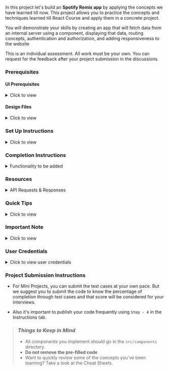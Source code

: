 In this project let's build an **Spotify Remix app** by applying the concepts we have learned till now. This project allows you to practice the concepts and techniques learned till React Course and apply them in a concrete project.

You will demonstrate your skills by creating an app that will fetch data from an internal server using a component, displaying that data, routing concepts, authentication and authorization, and adding responsiveness to the website

This is an individual assessment. All work must be your own. You can request for the feedback after your project submission in the discussions.

### Prerequisites

#### UI Prerequisites

<details>
<summary>Click to view</summary>

- What is Figma?
  - Figma is a vector graphics editor and prototyping tool which is primarily web-based. You can check more info on the <a href="https://www.figma.com/" target="_blank">website</a>
- Create a Free account in Figma.
  - Kindly follow the instructions as shown in <a href="https://www.youtube.com/watch?v=hrHL2VLMl7g&t=37s" target="_blank">this</a> video to create a free Figma account. Watch the video upto **00:50**
- How to Check CSS in Figma?
  - Kindly follow the instructions as shown in <a href="https://www.youtube.com/watch?v=B242nuM3y2s" target="_blank">this</a> video to check CSS in a Figma screen. Watch the video upto **02:45**.
- Export Images in Figma screen

  - Kindly follow the instructions as shown in <a href="https://www.youtube.com/watch?v=NpzL1MONwaw" target="_blank">this</a> video to export images from a Figma screen.
  - Click on the Export button to get Export options as shown in the below image.

  <div style="text-align:center;margin:10px 0px 0px 45px;width:200px;">
    <img src="https://assets.ccbp.in/frontend/react-js/figma-export-option.png" />
  </div>

- Upload your exported images from Figma to Cloudinary and get image URLs from Cloudinary. Refer <a href="https://learning.ccbp.in/projects/course?c_id=fe4c935d-3ad5-4bb8-a1a5-9b045ae70010&s_id=2f72d6fe-09a7-4c0a-b0db-196740c853a0&t_id=6535e48d-fb4e-45c4-9654-3da423c79e26" target="_blank">this</a> session for better understanding.

</details>

#### Design Files

<details>
<summary>Click to view</summary>

- You can check the **Design Files** for different devices <a href="https://www.figma.com/file/tkinbKNLulcZ6UasfIQZOS/Spotify_Remix?type=design&node-id=0-1&mode=design" target="_blank">here</a>.

</details>

### Set Up Instructions

<details>
<summary>Click to view</summary>

- Download dependencies by running `npm install`
- Start up the app using `npm start`
</details>

### Completion Instructions

<details>
<summary>Functionality to be added</summary>
<br/>
The app must have the following functionalities

- **Login Route**

  - When an invalid credentials are provided and the **Login** button is clicked, then the respective error message received from the response should be displayed
  - When a valid credentials are provided and the **Login** button is clicked, then the page should be navigated to the Home Route
  - When an _unauthenticated_ user tries to access the Home Route, Playlists, Categories and Albums Route, then the page should be navigated to Login Route
  - When an _authenticated_ user tries to access the Home Route, Playlists, Categories and Albums Route, then the page should be navigated to the respective route
  - When an _authenticated_ user tries to access the Login Route, then the page should be navigated to the Home Route

- **Home Route**

  - When an authenticated user opens the Home Route,

    - An HTTP GET requests should be made to **featuredPlaylistsApiUrl** ( Editor's Pick ), **categoriesApiUrl** ( Genres & Moods ), and **newReleasesApiUrl** ( New Releases )

      - Respective **_loader_** should be displayed while fetching the data
      - After the data is fetched successfully,
        - Users should be able to see a list of Featured Playlists (Ex: Editor Picks).
        - Users should be able to see the list of Categories (Ex: Genres and Moods).
        - Users should be able to see the list of New Releases.
        - Sidebar should contain the **Spotify Remix** with logo, and Logout button
        - Users should be able to navigate to the Home route when clicking on the **Spotify Remix** logo.

- **Specific Playlist Details Route**

  - When a user clicks on any playlist in the list of featured playlists then the user should be able to see the list of songs in that playlist.
  - Users should be able the see the following details(Song Name, Artist Name, Duration of the song)
  - Users should be able to play the song.

- **Specific Category Playlists Details Route**

  - When a user clicks on any category in the list of categories then the user should be able to see the list of playlists in that category.
  - Users should be able to see the image and name of the category along with their total tracks.
  - When a user clicks on any playlist in the list of playlists in that category then the user should be able to see the list of songs in that playlist.
  - Users should be able the see the following details(Song Name, Artist Name, Duration of the song)
  - Users should be able to play the song.

- **Specific Album Details Route**

  - When a user clicks on any Album in the list of New Releases then the user should be able to see that Album.
  - Users should be able to see the image and name of the Album.
  - Users should be able to see the song in that Album
  - Users should be able to play the song.

- **Not Found Route**

  - When a random path is provided as the URL, then the page should navigate to the Not Found Route

- Users should be able to view the website responsively in mobile view, tablet view as well

</details>

### Resources

<details>
<summary>API Requests & Responses</summary>

<br/>

**loginApiUrl**

#### API: `https://apis.ccbp.in/login`

#### Method: `POST`

#### Request:

```json
{
  "username": "rahul",
  "password": "rahul@2021"
}
```

#### Description:

Returns a response based on the credentials provided

#### Sample Success Response

```json
{
  "jwt_token": "eyJhbGciOiJIUzI1NiIsInR5cCI6IkpXVCJ9.eyJ1c2VybmFtZSI6InJhaHVsIiwicm9sZSI6IlBSSU1FX1VTRVIiLCJpYXQiOjE2MTk2Mjg2MTN9. nZDlFsnSWArLKKeF0QbmdVfLgzUbx1BGJsqa2kc_21Y"
}
```

#### Sample Failure Response

```json
{
  "status_code": 404,
  "error_msg": "Username is not found"
}
```

**featuredPlayLists**

#### API: `https://apis2.ccbp.in/spotify-clone/featured-playlists`

#### Method: `GET`

#### Description:

Returns a response containing the list of featured playlists

#### Sample Response

    ```json
    {
        "message" : "Popular Playlists",
        "playlists" : {
            "href" : "https://api.spotify.com/v1/browse/featured-playlists?country=IN&timestamp=2021-07-03T11%3A00%3A00&offset=0&limit=20",
            "items" : [
                {
                    "collaborative" : false,
                    "description" : "Hottest Bollywood R&B tunes!",
                    "external_urls" : {
                        "spotify" : "https://open.spotify.com/playlist/37i9dQZF1DXdSavJjIP6Fb"
                    },
                    "href" : "https://api.spotify.com/v1/playlists/37i9dQZF1DXdSavJjIP6Fb",
                    "id" : "37i9dQZF1DXdSavJjIP6Fb",
                    "images" : [ {
                        "height" : null,
                        "url" : "https://i.scdn.co/image/ab67706f000000036caf8c414e0b49f1b5be3e91",
                        "width" : null
                    } ],
                    "name" : "Bollywood R&B",
                    "owner" : {
                        "display_name" : "Spotify",
                        "external_urls" : {
                        "spotify" : "https://open.spotify.com/user/spotify"
                        },
                        "href" : "https://api.spotify.com/v1/users/spotify",
                        "id" : "spotify",
                        "type" : "user",
                        "uri" : "spotify:user:spotify"
                    },
                    "primary_color" : null,
                    "public" : null,
                    "snapshot_id" : "MTYyMzgyNjY1NCwwMDAwMDAxMDAwMDAwMTdhMTM5YzY0NzAwMDAwMDE3MTM0MmFmMTgz",
                    "tracks" : {
                        "href" : "https://api.spotify.com/v1/playlists/37i9dQZF1DXdSavJjIP6Fb/tracks",
                        "total" : 30
                    },
                    "type" : "playlist",
                    "uri" : "spotify:playlist:37i9dQZF1DXdSavJjIP6Fb"
                },
                ....
            ],
            "limit" : 20,
            "next" : null,
            "offset" : 0,
            "previous" : null,
            "total" : 15
        }
    }
    ```

**categoriesApiUrl**

#### API: `https://apis2.ccbp.in/spotify-clone/categories`

#### Method: `GET`

#### Description:

Returns a response containing the list of categories

#### Sample Response

```json
{
    "categories" : {
        "href" : "https://api.spotify.com/v1/browse/categories?offset=0&limit=20",
        "items" : [
            {
                "href" : "https://api.spotify.com/v1/browse/categories/toplists",
                "icons" : [ {
                    "height" : 275,
                    "url" : "https://t.scdn.co/media/derived/toplists_11160599e6a04ac5d6f2757f5511778f_0_0_275_275.jpg",
                    "width" : 275
                } ],
                "id" : "toplists",
                "name" : "Top Lists"
            },
            ....
        ],
        "limit" : 20,
        "next" : "https://api.spotify.com/v1/browse/categories?offset=20&limit=20",
        "offset" : 0,
        "previous" : null,
        "total" : 58
    }
}
```

**newReleasesApiUrl**

#### API: `https://apis2.ccbp.in/spotify-clone/new-releases`

#### Method: `GET`

#### Description:

Returns a response containing the list of new releases

#### Sample Response

```json
    {
        "albums" : {
            "href" : "https://api.spotify.com/v1/browse/new-releases?country=IN&offset=0&limit=20",
            "items" : [
                {
                    "album_type" : "single",
                    "artists" : [ {
                        "external_urls" : {
                        "spotify" : "https://open.spotify.com/artist/7gXy60xRcwYujBFoYHnR2O"
                        },
                        "href" : "https://api.spotify.com/v1/artists/7gXy60xRcwYujBFoYHnR2O",
                        "id" : "7gXy60xRcwYujBFoYHnR2O",
                        "name" : "Big Red Machine",
                        "type" : "artist",
                        "uri" : "spotify:artist:7gXy60xRcwYujBFoYHnR2O"
                    }, {
                        "external_urls" : {
                        "spotify" : "https://open.spotify.com/artist/06HL4z0CvFAxyc27GXpf02"
                        },
                        "href" : "https://api.spotify.com/v1/artists/06HL4z0CvFAxyc27GXpf02",
                        "id" : "06HL4z0CvFAxyc27GXpf02",
                        "name" : "Taylor Swift",
                        "type" : "artist",
                        "uri" : "spotify:artist:06HL4z0CvFAxyc27GXpf02"
                    } ],
                    "available_markets" : [ "AD", "AE", "AG", "AL", "AM", "AO", "AR", "AT", "AU", "AZ", "BA", "BB", "BD", "BE", "BF", "BG", "BH", "BI", "BJ", "BN", "BO", "BR", "BS", "BT", "BW", "BY", "BZ", "CA", "CH", "CI", "CL", "CM", "CO", "CR", "CV", "CW", "CY", "CZ", "DE", "DJ", "DK", "DM", "DO", "DZ", "EC", "EE", "EG", "ES", "FI", "FJ", "FM", "FR", "GA", "GB", "GD", "GE", "GH", "GM", "GN", "GQ", "GR", "GT", "GW", "GY", "HK", "HN", "HR", "HT", "HU", "ID", "IE", "IL", "IN", "IS", "IT", "JM", "JO", "JP", "KE", "KG", "KH", "KI", "KM", "KN", "KR", "KW", "KZ", "LA", "LB", "LC", "LI", "LK", "LR", "LS", "LT", "LU", "LV", "MA", "MC", "MD", "ME", "MG", "MH", "MK", "ML", "MN", "MO", "MR", "MT", "MU", "MV", "MW", "MX", "MY", "MZ", "NA", "NE", "NG", "NI", "NL", "NO", "NP", "NR", "NZ", "OM", "PA", "PE", "PG", "PH", "PK", "PL", "PS", "PT", "PW", "PY", "QA", "RO", "RS", "RU", "RW", "SA", "SB", "SC", "SE", "SG", "SI", "SK", "SL", "SM", "SN", "SR", "ST", "SV", "SZ", "TD", "TG", "TH", "TL", "TN", "TO", "TR", "TT", "TV", "TW", "TZ", "UA", "UG", "US", "UY", "UZ", "VC", "VN", "VU", "WS", "XK", "ZA", "ZM", "ZW" ],
                    "external_urls" : {
                        "spotify" : "https://open.spotify.com/album/4kD0pFwhEjEiF9pwUwkpNo"
                    },
                    "href" : "https://api.spotify.com/v1/albums/4kD0pFwhEjEiF9pwUwkpNo",
                    "id" : "4kD0pFwhEjEiF9pwUwkpNo",
                    "images" : [ {
                        "height" : 640,
                        "url" : "https://i.scdn.co/image/ab67616d0000b273b8abc4de41be8b3158a4ef40",
                        "width" : 640
                    }, {
                        "height" : 300,
                        "url" : "https://i.scdn.co/image/ab67616d00001e02b8abc4de41be8b3158a4ef40",
                        "width" : 300
                    }, {
                        "height" : 64,
                        "url" : "https://i.scdn.co/image/ab67616d00004851b8abc4de41be8b3158a4ef40",
                        "width" : 64
                    } ],
                    "name" : "Renegade (feat. Taylor Swift)",
                    "release_date" : "2021-07-02",
                    "release_date_precision" : "day",
                    "total_tracks" : 3,
                    "type" : "album",
                    "uri" : "spotify:album:4kD0pFwhEjEiF9pwUwkpNo"
                },
                ....
            ],
            "limit" : 20,
            "next" : "https://api.spotify.com/v1/browse/new-releases?country=IN&offset=20&limit=20",
            "offset" : 0,
            "previous" : null,
            "total" : 100
    }
```

**specificPlaylistDetailsApiUrl**

#### API: `https://apis2.ccbp.in/spotify-clone/playlists-details/{playlistId}`

#### Example: `https://apis2.ccbp.in/spotify-clone/playlists-details/37i9dQZF1DX7cLxqtNO3zl`

#### Method: `GET`

#### Description:

Returns a response containing the specific playlist details

#### Sample Response

    ```json
    {
        "collaborative" : false,
        "description": "From India to MENA, these hits will make you dance.",
        "external_urls" : {
            "spotify" : "https://open.spotify.com/playlist/37i9dQZF1DX7cLxqtNO3zl"
        },
        "followers" : {
            "href" : null,
            "total" : 47628
        },
        "href" : "https://api.spotify.com/v1/playlists/37i9dQZF1DX7cLxqtNO3zl",
        "id" : "37i9dQZF1DX7cLxqtNO3zl",
        "images" : [ {
            "height" : null,
            "url" : "https://i.scdn.co/image/ab67706f0000000384696e0bd9318a598cc9373d",
            "width" : null
        } ],
        "name" : "Bollywood Araby",
        "owner" : {
            "display_name" : "Spotify",
            "external_urls" : {
            "spotify" : "https://open.spotify.com/user/spotify"
            },
            "href" : "https://api.spotify.com/v1/users/spotify",
            "id" : "spotify",
            "type" : "user",
            "uri" : "spotify:user:spotify"
        },
        "primary_color" : "#ffffff",
        "public" : false,
        "snapshot_id" : "MTYyNTI5NDQ3MiwwMDAwMDAwMGJiYzUwMjlhMGNjZWVlYTgxYTUyY2I0MTc1MjBjMmUy",
        "tracks" : {
            "href" : "https://api.spotify.com/v1/playlists/37i9dQZF1DX7cLxqtNO3zl/tracks?offset=0&limit=100",
            "items" : [
                {
                    "added_at" : "2021-06-03T19:23:39Z",
                    "added_by" : {
                        "external_urls" : {
                        "spotify" : "https://open.spotify.com/user/"
                        },
                        "href" : "https://api.spotify.com/v1/users/",
                        "id" : "",
                        "type" : "user",
                        "uri" : "spotify:user:"
                    },
                    "is_local" : false,
                    "primary_color" : null,
                    "track" : {
                        "album" : {
                        "album_type" : "single",
                        "artists" : [ {
                            "external_urls" : {
                            "spotify" : "https://open.spotify.com/artist/0LyfQWJT6nXafLPZqxe9Of"
                            },
                            "href" : "https://api.spotify.com/v1/artists/0LyfQWJT6nXafLPZqxe9Of",
                            "id" : "0LyfQWJT6nXafLPZqxe9Of",
                            "name" : "Various Artists",
                            "type" : "artist",
                            "uri" : "spotify:artist:0LyfQWJT6nXafLPZqxe9Of"
                        } ],
                        "available_markets" : [ "AD", "AE", "AG", "AL", "AM", "AO", "AR", "AT", "AU", "AZ", "BA", "BB", "BD", "BE", "BF", "BG", "BH", "BI", "BJ", "BN", "BO", "BR", "BS", "BT", "BW", "BY", "BZ", "CA", "CH", "CI", "CL", "CM", "CO", "CR", "CV", "CW", "CY", "CZ", "DE", "DJ", "DK", "DM", "DO", "DZ", "EC", "EE", "EG", "ES", "FI", "FJ", "FM", "FR", "GA", "GB", "GD", "GE", "GH", "GM", "GN", "GQ", "GR", "GT", "GW", "GY", "HK", "HN", "HR", "HT", "HU", "ID", "IE", "IL", "IN", "IS", "IT", "JM", "JO", "JP", "KE", "KG", "KH", "KI", "KM", "KN", "KR", "KW", "KZ", "LA", "LB", "LC", "LI", "LK", "LR", "LS", "LT", "LU", "LV", "MA", "MC", "MD", "ME", "MG", "MH", "MK", "ML", "MN", "MO", "MR", "MT", "MU", "MV", "MW", "MX", "MY", "MZ", "NA", "NE", "NG", "NI", "NL", "NO", "NP", "NR", "NZ", "OM", "PA", "PE", "PG", "PH", "PK", "PL", "PS", "PT", "PW", "PY", "QA", "RO", "RS", "RU", "RW", "SA", "SB", "SC", "SE", "SG", "SI", "SK", "SL", "SM", "SN", "SR", "ST", "SV", "SZ", "TD", "TG", "TH", "TL", "TN", "TO", "TR", "TT", "TV", "TW", "TZ", "UA", "UG", "US", "UY", "UZ", "VC", "VN", "VU", "WS", "XK", "ZA", "ZM", "ZW" ],
                        "external_urls" : {
                            "spotify" : "https://open.spotify.com/album/7IfUPFe5MSwcAp2Vw8ohF5"
                        },
                        "href" : "https://api.spotify.com/v1/albums/7IfUPFe5MSwcAp2Vw8ohF5",
                        "id" : "7IfUPFe5MSwcAp2Vw8ohF5",
                        "images" : [ {
                            "height" : 640,
                            "url" : "https://i.scdn.co/image/ab67616d0000b273bd04f8c4ddaa8586e3f1505d",
                            "width" : 640
                        }, {
                            "height" : 300,
                            "url" : "https://i.scdn.co/image/ab67616d00001e02bd04f8c4ddaa8586e3f1505d",
                            "width" : 300
                        }, {
                            "height" : 64,
                            "url" : "https://i.scdn.co/image/ab67616d00004851bd04f8c4ddaa8586e3f1505d",
                            "width" : 64
                        } ],
                        "name" : "BurjKhalifa (From \"Laxmii\")",
                        "release_date" : "2020-10-18",
                        "release_date_precision" : "day",
                        "total_tracks" : 1,
                        "type" : "album",
                        "uri" : "spotify:album:7IfUPFe5MSwcAp2Vw8ohF5"
                        },
                        "artists" : [ {
                        "external_urls" : {
                            "spotify" : "https://open.spotify.com/artist/5EXIQQjCaCnRPJ68SxYURB"
                        },
                        "href" : "https://api.spotify.com/v1/artists/5EXIQQjCaCnRPJ68SxYURB",
                        "id" : "5EXIQQjCaCnRPJ68SxYURB",
                        "name" : "Shashi",
                        "type" : "artist",
                        "uri" : "spotify:artist:5EXIQQjCaCnRPJ68SxYURB"
                        }, {
                        "external_urls" : {
                            "spotify" : "https://open.spotify.com/artist/6xElGyunMSlnuJ2vabDUWA"
                        },
                        "href" : "https://api.spotify.com/v1/artists/6xElGyunMSlnuJ2vabDUWA",
                        "id" : "6xElGyunMSlnuJ2vabDUWA",
                        "name" : "DJ Khushi",
                        "type" : "artist",
                        "uri" : "spotify:artist:6xElGyunMSlnuJ2vabDUWA"
                        }, {
                        "external_urls" : {
                            "spotify" : "https://open.spotify.com/artist/3tPQOjkxO3mrYrrgkTeXgH"
                        },
                        "href" : "https://api.spotify.com/v1/artists/3tPQOjkxO3mrYrrgkTeXgH",
                        "id" : "3tPQOjkxO3mrYrrgkTeXgH",
                        "name" : "Nikhita Gandhi",
                        "type" : "artist",
                        "uri" : "spotify:artist:3tPQOjkxO3mrYrrgkTeXgH"
                        }, {
                        "external_urls" : {
                            "spotify" : "https://open.spotify.com/artist/4x4Q6d60hC0ZuLloMeCLoS"
                        },
                        "href" : "https://api.spotify.com/v1/artists/4x4Q6d60hC0ZuLloMeCLoS",
                        "id" : "4x4Q6d60hC0ZuLloMeCLoS",
                        "name" : "Madhubanti",
                        "type" : "artist",
                        "uri" : "spotify:artist:4x4Q6d60hC0ZuLloMeCLoS"
                        } ],
                        "available_markets" : [ "AD", "AE", "AG", "AL", "AM", "AO", "AR", "AT", "AU", "AZ", "BA", "BB", "BD", "BE", "BF", "BG", "BH", "BI", "BJ", "BN", "BO", "BR", "BS", "BT", "BW", "BY", "BZ", "CA", "CH", "CI", "CL", "CM", "CO", "CR", "CV", "CW", "CY", "CZ", "DE", "DJ", "DK", "DM", "DO", "DZ", "EC", "EE", "EG", "ES", "FI", "FJ", "FM", "FR", "GA", "GB", "GD", "GE", "GH", "GM", "GN", "GQ", "GR", "GT", "GW", "GY", "HK", "HN", "HR", "HT", "HU", "ID", "IE", "IL", "IN", "IS", "IT", "JM", "JO", "JP", "KE", "KG", "KH", "KI", "KM", "KN", "KR", "KW", "KZ", "LA", "LB", "LC", "LI", "LK", "LR", "LS", "LT", "LU", "LV", "MA", "MC", "MD", "ME", "MG", "MH", "MK", "ML", "MN", "MO", "MR", "MT", "MU", "MV", "MW", "MX", "MY", "MZ", "NA", "NE", "NG", "NI", "NL", "NO", "NP", "NR", "NZ", "OM", "PA", "PE", "PG", "PH", "PK", "PL", "PS", "PT", "PW", "PY", "QA", "RO", "RS", "RU", "RW", "SA", "SB", "SC", "SE", "SG", "SI", "SK", "SL", "SM", "SN", "SR", "ST", "SV", "SZ", "TD", "TG", "TH", "TL", "TN", "TO", "TR", "TT", "TV", "TW", "TZ", "UA", "UG", "US", "UY", "UZ", "VC", "VN", "VU", "WS", "XK", "ZA", "ZM", "ZW" ],
                        "disc_number" : 1,
                        "duration_ms" : 187570,
                        "episode" : false,
                        "explicit" : false,
                        "external_ids" : {
                        "isrc" : "INZ031408360"
                        },
                        "external_urls" : {
                        "spotify" : "https://open.spotify.com/track/3ZVKI8jix6PjEFx2xFBFhz"
                        },
                        "href" : "https://api.spotify.com/v1/tracks/3ZVKI8jix6PjEFx2xFBFhz",
                        "id" : "3ZVKI8jix6PjEFx2xFBFhz",
                        "is_local" : false,
                        "name" : "BurjKhalifa (From \"Laxmii\")",
                        "popularity" : 67,
                        "preview_url" : "https://p.scdn.co/mp3-preview/db40ab496ac6cbfdc8b87e8ecf2032b18073b1e5?cid=f25d283eae8046588034aee0a42c0f31",
                        "track" : true,
                        "track_number" : 1,
                        "type" : "track",
                        "uri" : "spotify:track:3ZVKI8jix6PjEFx2xFBFhz"
                    },
                    "video_thumbnail" : {
                        "url" : null
                    }
                },
                ....
            ],
            "limit" : 100,
            "next" : null,
            "offset" : 0,
            "previous" : null,
            "total" : 50
            },
        "type" : "playlist",
        "uri" : "spotify:playlist:37i9dQZF1DX7cLxqtNO3zl"
    }
    ```

- You can get the song url from the key `preview_url`. this key value is present inside items object that is received as a part of the response for the Specific Playlist API

- For example in above response

  ```json
      {
      ....
      "tracks" : {
          ....
          "items" : [
              {
                  ....
                  "track" : {
                      ....
                      "preview_url" : "https://p.scdn.co/mp3-preview/db40ab496ac6cbfdc8b87e8ecf2032b18073b1e5?cid=f25d283eae8046588034aee0a42c0f31",
                      ....
                  },
                  ....
              },
              ....
          ],
          ....
          },
          ....
  }
  ```

**specificCategoryPlaylistsDetailsApiUrl**

#### API: `https://apis2.ccbp.in/spotify-clone/category-playlists/{categoryId}`

#### Example: `https://apis2.ccbp.in/spotify-clone/category-playlists/toplists`

#### Method: `GET`

#### Description:

Returns a response containing the specific category

#### Sample Response

```json
{
    "playlists" : {
        "href" : "https://api.spotify.com/v1/browse/categories/toplists/playlists?country=IN&offset=0&limit=20",
        "items" : [
            {
                "collaborative" : false,
                "description": "Doja Cat & The Weeknd are on top of the Hottest 50!",
                "external_urls" : {
                    "spotify" : "https://open.spotify.com/playlist/37i9dQZF1DXcBWIGoYBM5M"
                },
                "href" : "https://api.spotify.com/v1/playlists/37i9dQZF1DXcBWIGoYBM5M",
                "id" : "37i9dQZF1DXcBWIGoYBM5M",
                "images" : [ {
                    "height" : null,
                    "url" : "https://i.scdn.co/image/ab67706f0000000324cee63f23e9ec905dbcb3b0",
                    "width" : null
                } ],
                "name" : "Today's Top Hits",
                "owner" : {
                    "display_name" : "Spotify",
                    "external_urls" : {
                    "spotify" : "https://open.spotify.com/user/spotify"
                    },
                    "href" : "https://api.spotify.com/v1/users/spotify",
                    "id" : "spotify",
                    "type" : "user",
                    "uri" : "spotify:user:spotify"
                },
                "primary_color" : null,
                "public" : null,
                "snapshot_id" : "MTYyNTE5ODQwMCwwMDAwMDRjMTAwMDAwMTdhNjU1ZjkyY2YwMDAwMDE3YTY0OWRhYmYw",
                "tracks" : {
                    "href" : "https://api.spotify.com/v1/playlists/37i9dQZF1DXcBWIGoYBM5M/tracks",
                    "total" : 50
                },
                "type" : "playlist",
                "uri" : "spotify:playlist:37i9dQZF1DXcBWIGoYBM5M"
            },
            ....
        ],
        "limit" : 20,
        "next" : null,
        "offset" : 0,
        "previous" : null,
        "total" : 13
    }
}
```

**specifcAlbumDetailsApiUrl**

#### API: `https://apis2.ccbp.in/spotify-clone/album-details/{albumId}`

#### Example: `https://apis2.ccbp.in/spotify-clone/album-details/7gXy60xRcwYujBFoYHnR2O`

#### Method: `GET`

#### Description:

Returns a response containing the specific album details

#### Sample Response

    ```json
    {
        "album_type" : "single",
        "artists" : [
            {
                "external_urls" : {
                "spotify" : "https://open.spotify.com/artist/7gXy60xRcwYujBFoYHnR2O"
                },
                "href" : "https://api.spotify.com/v1/artists/7gXy60xRcwYujBFoYHnR2O",
                "id" : "7gXy60xRcwYujBFoYHnR2O",
                "name" : "Big Red Machine",
                "type" : "artist",
                "uri" : "spotify:artist:7gXy60xRcwYujBFoYHnR2O"
            },
            ....
        ],
        "available_markets" : [ "AD", "AE", "AG", "AL", "AM", "AO", "AR", "AT", "AU", "AZ", "BA", "BB", "BD", "BE", "BF", "BG", "BH", "BI", "BJ", "BN", "BO", "BR", "BS", "BT", "BW", "BY", "BZ", "CA", "CH", "CI", "CL", "CM", "CO", "CR", "CV", "CW", "CY", "CZ", "DE", "DJ", "DK", "DM", "DO", "DZ", "EC", "EE", "EG", "ES", "FI", "FJ", "FM", "FR", "GA", "GB", "GD", "GE", "GH", "GM", "GN", "GQ", "GR", "GT", "GW", "GY", "HK", "HN", "HR", "HT", "HU", "ID", "IE", "IL", "IN", "IS", "IT", "JM", "JO", "JP", "KE", "KG", "KH", "KI", "KM", "KN", "KR", "KW", "KZ", "LA", "LB", "LC", "LI", "LK", "LR", "LS", "LT", "LU", "LV", "MA", "MC", "MD", "ME", "MG", "MH", "MK", "ML", "MN", "MO", "MR", "MT", "MU", "MV", "MW", "MX", "MY", "MZ", "NA", "NE", "NG", "NI", "NL", "NO", "NP", "NR", "NZ", "OM", "PA", "PE", "PG", "PH", "PK", "PL", "PS", "PT", "PW", "PY", "QA", "RO", "RS", "RU", "RW", "SA", "SB", "SC", "SE", "SG", "SI", "SK", "SL", "SM", "SN", "SR", "ST", "SV", "SZ", "TD", "TG", "TH", "TL", "TN", "TO", "TR", "TT", "TV", "TW", "TZ", "UA", "UG", "US", "UY", "UZ", "VC", "VN", "VU", "WS", "XK", "ZA", "ZM", "ZW" ],
        "copyrights" : [ {
            "text" : "2021 Jagjaguwar / 37d03d",
            "type" : "C"
        }, {
            "text" : "2021 Jagjaguwar / 37d03d",
            "type" : "P"
        } ],
        "external_ids" : {
            "upc" : "617308011296"
        },
        "external_urls" : {
            "spotify" : "https://open.spotify.com/album/4kD0pFwhEjEiF9pwUwkpNo"
        },
        "genres" : [ ],
        "href" : "https://api.spotify.com/v1/albums/4kD0pFwhEjEiF9pwUwkpNo",
        "id" : "4kD0pFwhEjEiF9pwUwkpNo",
        "images" : [ {
            "height" : 640,
            "url" : "https://i.scdn.co/image/ab67616d0000b273b8abc4de41be8b3158a4ef40",
            "width" : 640
        }, {
            "height" : 300,
            "url" : "https://i.scdn.co/image/ab67616d00001e02b8abc4de41be8b3158a4ef40",
            "width" : 300
        }, {
            "height" : 64,
            "url" : "https://i.scdn.co/image/ab67616d00004851b8abc4de41be8b3158a4ef40",
            "width" : 64
        } ],
        "label" : "Jagjaguwar",
        "name" : "Renegade (feat. Taylor Swift)",
        "popularity" : 0,
        "release_date" : "2021-07-02",
        "release_date_precision" : "day",
        "total_tracks" : 3,
        "tracks" : {
            "href" : "https://api.spotify.com/v1/albums/4kD0pFwhEjEiF9pwUwkpNo/tracks?offset=0&limit=50",
            "items" : [
                {
                    "artists" : [ {
                        "external_urls" : {
                        "spotify" : "https://open.spotify.com/artist/7gXy60xRcwYujBFoYHnR2O"
                        },
                        "href" : "https://api.spotify.com/v1/artists/7gXy60xRcwYujBFoYHnR2O",
                        "id" : "7gXy60xRcwYujBFoYHnR2O",
                        "name" : "Big Red Machine",
                        "type" : "artist",
                        "uri" : "spotify:artist:7gXy60xRcwYujBFoYHnR2O"
                    }, {
                        "external_urls" : {
                        "spotify" : "https://open.spotify.com/artist/06HL4z0CvFAxyc27GXpf02"
                        },
                        "href" : "https://api.spotify.com/v1/artists/06HL4z0CvFAxyc27GXpf02",
                        "id" : "06HL4z0CvFAxyc27GXpf02",
                        "name" : "Taylor Swift",
                        "type" : "artist",
                        "uri" : "spotify:artist:06HL4z0CvFAxyc27GXpf02"
                    } ],
                    "available_markets" : [ "AD", "AE", "AG", "AL", "AM", "AO", "AR", "AT", "AU", "AZ", "BA", "BB", "BD", "BE", "BF", "BG", "BH", "BI", "BJ", "BN", "BO", "BR", "BS", "BT", "BW", "BY", "BZ", "CA", "CH", "CI", "CL", "CM", "CO", "CR", "CV", "CW", "CY", "CZ", "DE", "DJ", "DK", "DM", "DO", "DZ", "EC", "EE", "EG", "ES", "FI", "FJ", "FM", "FR", "GA", "GB", "GD", "GE", "GH", "GM", "GN", "GQ", "GR", "GT", "GW", "GY", "HK", "HN", "HR", "HT", "HU", "ID", "IE", "IL", "IN", "IS", "IT", "JM", "JO", "JP", "KE", "KG", "KH", "KI", "KM", "KN", "KR", "KW", "KZ", "LA", "LB", "LC", "LI", "LK", "LR", "LS", "LT", "LU", "LV", "MA", "MC", "MD", "ME", "MG", "MH", "MK", "ML", "MN", "MO", "MR", "MT", "MU", "MV", "MW", "MX", "MY", "MZ", "NA", "NE", "NG", "NI", "NL", "NO", "NP", "NR", "NZ", "OM", "PA", "PE", "PG", "PH", "PK", "PL", "PS", "PT", "PW", "PY", "QA", "RO", "RS", "RU", "RW", "SA", "SB", "SC", "SE", "SG", "SI", "SK", "SL", "SM", "SN", "SR", "ST", "SV", "SZ", "TD", "TG", "TH", "TL", "TN", "TO", "TR", "TT", "TV", "TW", "TZ", "UA", "UG", "US", "UY", "UZ", "VC", "VN", "VU", "WS", "XK", "ZA", "ZM", "ZW" ],
                    "disc_number" : 1,
                    "duration_ms" : 254466,
                    "explicit" : false,
                    "external_urls" : {
                        "spotify" : "https://open.spotify.com/track/1aU1wpYBSpP0M6IiihY5Ue"
                    },
                    "href" : "https://api.spotify.com/v1/tracks/1aU1wpYBSpP0M6IiihY5Ue",
                    "id" : "1aU1wpYBSpP0M6IiihY5Ue",
                    "is_local" : false,
                    "name" : "Renegade (feat. Taylor Swift)",
                    "preview_url" : "https://p.scdn.co/mp3-preview/e3b1851865f3ee5f213dfd8d950e344e6b14ec8c?cid=f25d283eae8046588034aee0a42c0f31",
                    "track_number" : 1,
                    "type" : "track",
                    "uri" : "spotify:track:1aU1wpYBSpP0M6IiihY5Ue"
                },
                ....
            ],
            "limit" : 50,
            "next" : null,
            "offset" : 0,
            "previous" : null,
            "total" : 3
        },
        "type" : "album",
        "uri" : "spotify:album:4kD0pFwhEjEiF9pwUwkpNo"
    }
    ```

</details>

### Quick Tips

<details>
<summary>Click to view</summary>

- You can use Moment third party library to format the date
  - Moment <a href="https://www.npmjs.com/package/moment" target="_blank">Documentation</a>
- You can use <a href="https://developer.mozilla.org/en-US/docs/Web/HTML/Element/audio" target="_blank">HTML Audio tags</a> for building the Music Player
  - You can see this <a href="https://pointclearmedia.com/2020/08/27/css-styling-the-audio-element/" target="_blank">Documentation</a> for stylings

</details>

### Important Note

<details>
<summary>Click to view</summary>

<br/>

**The following instructions are required for the tests to pass**

- **Note:**

  - For Mini Projects, You have to use HTML elements to style the React Components. Usage of `styled-components` (CSS in JS) to style React components are not supported in Mini Projects. Test cases won't be passed, if you use styled components.
  - Refer to the below Example for the usage of `data-testid` in the HTML elements
    - Example: `<div data-testid="questionItem" className="question-item"/>`

- **Routes**

  - `Home` Route should consist of `/` in the URL path
  - `PlaylistsDetails` Route should consist of `/playlist/:id` in the URL path
  - `CategoryPlaylistsDetails` Route should consist of `/category/:id/playlists` in the URL path
  - `AlbumDetails` Route should consist of `/album/:id` in the URL path

- **Login Route**

  - The Spotify Remix Logo image should consist of alt attribute value as `login website logo`

- **Home Route:**

  - The Spotify Remix Logo image in Sidebar should consist of alt attribute value as `website logo`
  - The Featured playlist images should consist of alt attribute value as `featured playlist`
  - The List of Categories (Genres & Moods) images should consist of alt attribute value as `category`
  - The List of New Releases images should consist of alt attribute value as `new release album`
  - The Failure View image should consist of alt attribute value as `failure view`

- **Not Found Route**
  - The Not Found image should consist of alt attribute value as `page not found`

</details>

### User Credentials

<details>
<summary>Click to view user credentials</summary>

<br/>

**You can use any one of the following credentials**

```text
  username: aakash
  password: sky@007
```

```text
  username: agastya
  password: myth#789
```

```text
  username: advika
  password: world@5
```

```text
  username: binita
  password: modest*6
```

```text
  username: chetan
  password: vigor$life
```

```text
  username: deepak
  password: lightstar@1
```

```text
  username: harshad
  password: joy@85
```

```text
  username: kapil
  password: moon$008
```

```text
 username: rahul
 password: rahul@2021
```

```text
  username: shravya
  password: musical#stone
```

```text
  username: saira
  password: princess@9
```

<br/>
</details>

### Project Submission Instructions

- For Mini Projects, you can submit the test cases at your own pace. But we suggest you to submit the code to know the percentage of completion through test cases and that score will be considered for your interviews.

- Also it's important to publish your code frequently using `Step - 4` in the Instructions tab.

> ### _Things to Keep in Mind_
>
> - All components you implement should go in the `src/components` directory.
> - **Do not remove the pre-filled code**
> - Want to quickly review some of the concepts you’ve been learning? Take a look at the Cheat Sheets.
